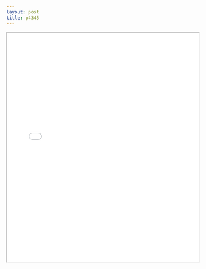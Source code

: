 ```yaml
---
layout: post
title: p4345
---
```


<div class="pdf-container">
<iframe src="/ea/assets/pdfs/pub.n.ins/p4345.pdf" height="600" width="100%" allowFullScreen="true"></iframe>
</div>

